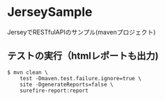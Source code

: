 # JerseySample
JerseyでRESTfulAPIのサンプル(mavenプロジェクト)

## テストの実行（htmlレポートも出力)

```console
$ mvn clean \
    test -Dmaven.test.failure.ignore=true \
    site -DgenerateReports=false \
    surefire-report:report
```

